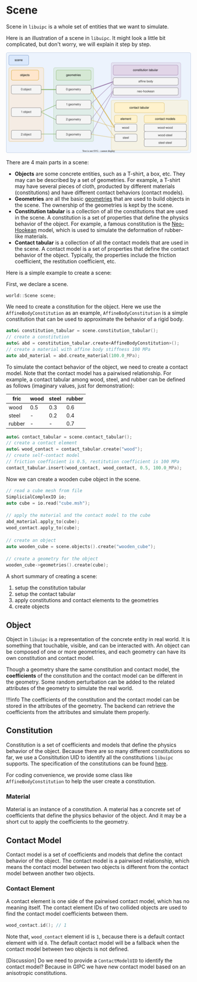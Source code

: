 # Scene

Scene in `libuipc` is a whole set of entities that we want to simulate.

Here is an illustration of a scene in `libuipc`. It might look a little bit complicated, but don't worry, we will explain it step by step.

![scene_img](./img/scene.drawio.svg)

There are 4 main parts in a scene:

- **Objects** are some concrete entities, such as a T-shirt, a box, etc. They may can be described by a set of geometries. For example, a T-shirt may have several pieces of cloth, producted by different materials (constitutions) and have different contact behaviors (contact models).
- **Geometries** are all the basic [geometries](geometry.md) that are used to build objects in the scene. The ownership of the geometries is kept by the scene.
- **Constitution tabular** is a collection of all the constitutions that are used in the scene. A constitution is a set of properties that define the physics behavior of the object. For example, a famous constitution is the [Neo-Hookean](https://en.wikipedia.org/wiki/Neo-Hookean_solid) model, which is used to simulate the deformation of rubber-like materials.
- **Contact tabular** is a collection of all the contact models that are used in the scene. A contact model is a set of properties that define the contact behavior of the object. Typically, the properties include the friction coefficient, the restitution coefficient, etc.


Here is a simple example to create a scene:

First, we declare a scene.
```cpp
world::Scene scene;
```
We need to create a constitution for the object. Here we use the `AffineBodyConstitution` as an example, `AffineBodyConstitution` is a simple constitution that can be used to approximate the behavior of a rigid body.
```cpp
auto& constitution_tabular = scene.constitution_tabular();
// create a constitution
auto& abd = constitution_tabular.create<AffineBodyConstitution>();
// create a material with affine body stiffness 100 MPa
auto abd_material = abd.create_material(100.0_MPa);
```
To simulate the contact behavior of the object, we need to create a contact model. Note that the contact model has a pairwised relationship. For example, a contact tabular among wood, steel, and rubber can be defined as follows (imaginary values, just for demonstration):

|  fric  | wood | steel | rubber |
|--------|------|-------|--------|
| wood   | 0.5  | 0.3   | 0.6    |
| steel  |  -   | 0.2   | 0.4    |
| rubber |  -   |  -    | 0.7    |

```cpp
auto& contact_tabular = scene.contact_tabular();
// create a contact element
auto& wood_contact = contact_tabular.create("wood");
// create self-contact model
// friction coefficient is 0.5, restitution coefficient is 100 MPa
contact_tabular.insert(wood_contact, wood_contact, 0.5, 100.0_MPa);
```

Now we can create a wooden cube object in the scene.
```cpp
// read a cube mesh from file
SimplicialComplexIO io;
auto cube = io.read("cube.msh");

// apply the material and the contact model to the cube
abd_material.apply_to(cube);
wood_contact.apply_to(cube);

// create an object
auto wooden_cube = scene.objects().create("wooden_cube");

// create a geometry for the object
wooden_cube->geometries().create(cube);
```

A short summary of creating a scene:

1. setup the constitution tabular
2. setup the contact tabular
3. apply constitutions and contact elements to the geometries
4. create objects

## Object

Object in `libuipc` is a representation of the concrete entity in real world. It is something that touchable, visible, and can be interacted with. An object can be composed of one or more geometries, and each geometry can have its own constitution and contact model. 

Though a geometry share the same constitution and contact model, the **coefficients** of the constitution and the contact model can be different in the geometry. Some random perturbation can be added to the related attributes of the geometry to simulate the real world.

!!!info
    The coefficients of the constitution and the contact model can be stored in the attributes of the geometry. The backend can retrieve the coefficients from the attributes and simulate them properly.

## Constitution

Constitution is a set of coefficients and models that define the physics behavior of the object. Because there are so many different constitutions so far, we use a Consititution UID to identify all the constitutions `libuipc` supports. The specification of the constitutions can be found [here](../specification/constitution_uid.md).

For coding convenience, we provide some class like `AffineBodyConstitution` to help the user create a constitution. 

### Material

Material is an instance of a constitution. A material has a concrete set of coefficients that define the physics behavior of the object. And it may be a short cut to apply the coefficients to the geometry.

## Contact Model

Contact model is a set of coefficients and models that define the contact behavior of the object. The contact model is a pairwised relationship, which means the contact model between two objects is different from the contact model between another two objects.

### Contact Element

A contact element is one side of the pairwised contact model, which has no meaning itself. The contact element IDs of two collided objects are used to find the contact model coefficients between them.

```cpp
wood_contact.id(); // 1
```

Note that, `wood_contact` element id is `1`, because there is a default contact element with id `0`. The default contact model will be a fallback when the contact model between two objects is not defined.


[Discussion] Do we need to provide a `ContactModelUID` to identify the contact model? Because in GIPC we have new contact model based on an anisotropic constitutions.
